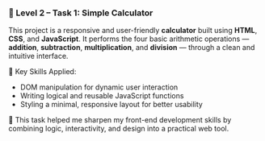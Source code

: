 ### 🧮 Level 2 – Task 1: Simple Calculator

This project is a responsive and user-friendly **calculator** built using **HTML**, **CSS**, and **JavaScript**. It performs the four basic arithmetic operations — **addition**, **subtraction**, **multiplication**, and **division** — through a clean and intuitive interface.

🧠 Key Skills Applied:
- DOM manipulation for dynamic user interaction
- Writing logical and reusable JavaScript functions
- Styling a minimal, responsive layout for better usability

🧰 This task helped me sharpen my front-end development skills by combining logic, interactivity, and design into a practical web tool.
